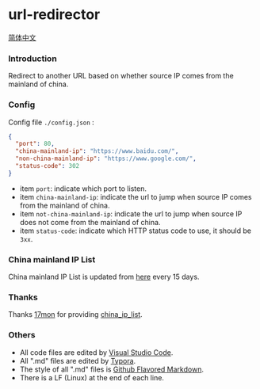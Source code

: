 # url-redirector

[简体中文](./README.zh-Hans.md)

### Introduction

Redirect to another URL based on whether source IP comes from the mainland of china.

### Config

Config file `./config.json` :

``` json
{
  "port": 80,
  "china-mainland-ip": "https://www.baidu.com/",
  "non-china-mainland-ip": "https://www.google.com/",
  "status-code": 302
}
```

- item `port`: indicate which port to listen.
- item `china-mainland-ip`: indicate the url to jump when source IP comes from the mainland of china.
- item `not-china-mainland-ip`: indicate the url to jump when source IP does not come from the mainland of china.
- item `status-code`: indicate which HTTP status code to use, it should be `3xx`.

### China mainland IP List

China mainland IP List is updated from [here](https://raw.githubusercontent.com/17mon/china_ip_list/master/china_ip_list.txt) every 15 days.

### Thanks

Thanks [17mon](https://github.com/17mon) for providing [china_ip_list](https://github.com/17mon/china_ip_list).

### Others

- All code files are edited by [Visual Studio Code](https://code.visualstudio.com/).
- All ".md" files are edited by [Typora](http://typora.io/).
- The style of all ".md" files is [Github Flavored Markdown](https://guides.github.com/features/mastering-markdown/#GitHub-flavored-markdown).
- There is a LF (Linux) at the end of each line.
